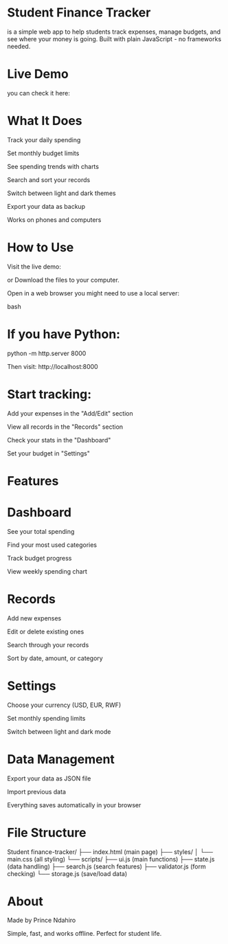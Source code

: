 # Student Finance Tracker
is a simple web app to help students track expenses, manage budgets, and see where your money is going. Built with plain JavaScript - no frameworks needed.

# Live Demo
you can check it here:

# What It Does
Track your daily spending

Set monthly budget limits

See spending trends with charts

Search and sort your records

Switch between light and dark themes

Export your data as backup

Works on phones and computers

# How to Use
Visit the live demo:

or Download the files to your computer.

Open in a web browser you might need to use a local server:

bash
# If you have Python:
python -m http.server 8000

Then visit:
http://localhost:8000

# Start tracking:

Add your expenses in the "Add/Edit" section

View all records in the "Records" section

Check your stats in the "Dashboard"

Set your budget in "Settings"

# Features

# Dashboard
See your total spending

Find your most used categories

Track budget progress

View weekly spending chart

# Records
Add new expenses

Edit or delete existing ones

Search through your records

Sort by date, amount, or category

# Settings
Choose your currency (USD, EUR, RWF)

Set monthly spending limits

Switch between light and dark mode

# Data Management
Export your data as JSON file

Import previous data

Everything saves automatically in your browser

# File Structure

Student finance-tracker/
├── index.html          (main page)
├── styles/
│   └── main.css       (all styling)
└── scripts/
    ├── ui.js          (main functions)
    ├── state.js       (data handling)
    ├── search.js      (search features)
    ├── validator.js   (form checking)
    └── storage.js     (save/load data)


# About

Made by Prince Ndahiro

Simple, fast, and works offline. Perfect for student life.
